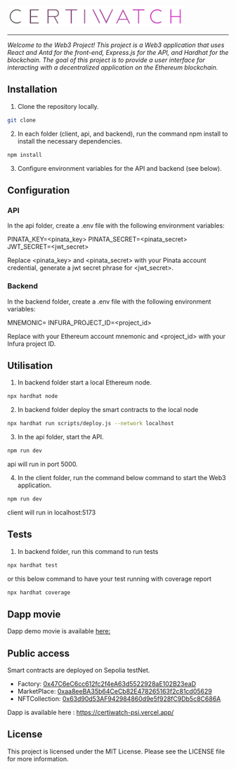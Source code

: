 ![alt text](./client/src/assets/logo-main.png)

---

_Welcome to the Web3 Project! This project is a Web3 application that uses React and Antd for the front-end, Express.js for the API, and Hardhat for the blockchain. The goal of this project is to provide a user interface for interacting with a decentralized application on the Ethereum blockchain._

## Installation

1. Clone the repository locally.

```bash
git clone
```

2. In each folder (client, api, and backend), run the command npm install to install the necessary dependencies.

```bash
npm install
```

3. Configure environment variables for the API and backend (see below).

## Configuration

### API

In the api folder, create a .env file with the following environment variables:

PINATA_KEY=<pinata_key>
PINATA_SECRET=<pinata_secret>
JWT_SECRET=<jwt_secret>

Replace <pinata_key> and <pinata_secret> with your Pinata account credential, generate a jwt secret phrase for <jwt_secret>.

### Backend

In the backend folder, create a .env file with the following environment variables:

MNEMONIC=<mnemonic>
INFURA_PROJECT_ID=<project_id>

Replace <mnemonic> with your Ethereum account mnemonic and <project_id> with your Infura project ID.

## Utilisation

1. In backend folder start a local Ethereum node.

```bash
npx hardhat node
```

2. In backend folder deploy the smart contracts to the local node

```bash
npx hardhat run scripts/deploy.js --network localhost
```

3. In the api folder, start the API.

```bash
npm run dev
```

api will run in port 5000.

4. In the client folder, run the command below command to start the Web3 application.

```bash
npm run dev
```

client will run in localhost:5173

## Tests

1. In backend folder, run this command to run tests

```bash
npx hardhat test
```

or this below command to have your test running with coverage report

```bash
npx hardhat coverage
```

## Dapp movie

Dapp demo movie is available [here:](https://www.loom.com/share/74ae321c69fe4255a993c46096f563b3)

## Public access

Smart contracts are deployed on Sepolia testNet.

- Factory: [0x47C6eC6cc612fc2f4eA63d5522928aE102B23eaD](https://sepolia.etherscan.io/0x47C6eC6cc612fc2f4eA63d5522928aE102B23eaD)
- MarketPlace: [0xaa8eeBA35b64CeCb82E478265163f2c81cd05629](https://sepolia.etherscan.io/0xaa8eeBA35b64CeCb82E478265163f2c81cd05629)
- NFTCollection: [0x63d90d53AF942984860d9e5f928fC9Db5c8C686A](https://sepolia.etherscan.io/0x63d90d53AF942984860d9e5f928fC9Db5c8C686A)

Dapp is available here : https://certiwatch-psi.vercel.app/

## License

This project is licensed under the MIT License. Please see the LICENSE file for more information.
